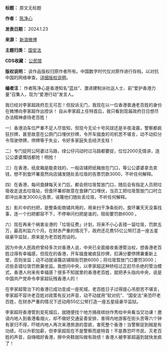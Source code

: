 

**标题：** 原文无标题  

**作者：** [陈净心](https://chinadigitaltimes.net/space/陈净心)  

**发表日期：** 2024.1.23  

**来源：** [新浪微博](https://chinadigitaltimes.net/chinese/feed)  

**主题归类：** [国安法](https://chinadigitaltimes.net/space/国安法)  

**CDS收藏：** [公民馆](https://chinadigitaltimes.net/space/%E5%85%AC%E6%B0%91%E9%A6%86)  

**版权说明：** 该作品版权归原作者所有。中国数字时代仅对原作进行存档，以对抗中国的网络审查。[详细版权说明](https://chinadigitaltimes.net/chinese/copyright)。


**编者注：** 作者陈净心是香港知名“蓝丝”、激进建制派社运人士、前“爱护香港力量”召集人，现为“爱港行动”发言人。


我已经对李家超政府忍无可忍！但投诉无门，我现在以一位香港普通老百姓的身份在微博向李家超作出控诉！ 自从李家超上任特首后，我只看到现届政府日日想尽办法精神虐待老百姓！


一）香港泊车位严重不足人尽皆知，但现今无论十号风球还是半夜凌晨，警察都疯狂抄牌，甚至故意在公厕门口埋伏抄牌，令开车搵食的司机苦不堪言，动不动扣分令驾驶停牌，停牌等于失业，令好多家庭失去经济支柱！


二）专门捉阿公阿婆过马路，绿公仔闪动时过马路都要捉，位位2000无情讲，连公公婆婆慨钱都抢！明抢！


三）在香港，纸皮箱是能卖钱的，一般店铺把纸箱放在门口，等公公婆婆拿去卖钱，想不到食环署竟然向店铺发随处丢垃圾的告票罚款3000，不听任何解释。


四）在香港，每间食肆每天关门后，都会把垃圾暂放门口，随后会有指定人员把垃圾收走送去垃圾站，但食环署却故意在食肆门口埋伏，当员工把垃圾暂放门口时立即冲出来发3000元告票，诬蔑他们随处丢垃圾，不听任何解释。


五）影片中的扫把，是整条街商铺共用的，用来扫干净条街的，食环署天天没事找事，连一个扫把都容不下，不停审问扫把是谁的，阻街要罚款6000 。


六）现在再来个祸害全港的「垃圾征费」计划，将来不小心丢错一袋垃圾，罚款五万，最高判监六个月。在财赤严重的情况下，政府还花费55亿公帑打造一座五星级豪华监狱，原来是为老百姓而设的。


因为中央人民政府曾经多次对香港人说，中央已全面接收香港管治权，想香港老百姓过得有幸福感，但现在的香港，开车搵食被疯狂抄牌，扣满分要停牌兼重新上堂，否则坐监；动不动就诬蔑店铺阻街罚款6000；将垃圾暂放门口要罚3000；迟些丢错垃圾罚款兼坐监。我想问中央，以李家超这种矫枉过正赶尽杀绝的管治模式，香港人何来有幸福感？很多不知就里的香港老百姓，就把矛头指向中央，说是中国共产党命令李家超玩残香港人的！


在李家超管治下的香港已成功变成一座死城，老百姓日子过得提心吊胆苦不堪言，李家超不容许老百姓对政策有反对声音，动不动就用“软对抗”、“国安法”来恐吓老百姓，在财赤严重的情况下还动用55亿公帑打造一座五星级豪华监狱。


李家超将香港管到变死城后，就随便找个地方搞夜缤纷作秀给中央看当交功课！邀请内地人到香港看烟火，却不做好交通妥善安排，害得内地游客在街头苦等六个钟有家归不得，吓唬内地人再次来港旅游的意欲，害死整个香港！当警察捉到贼是有功绩，可以升职加薪，但李家超现在不是警察而是特首！不是靠恐吓市民，灭老百姓的声音，自嗨唱好香港，擦中央鞋就叫做有政绩！香港人被李家超逼到就快发疯了！

